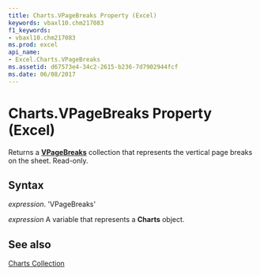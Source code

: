 ```yaml
---
title: Charts.VPageBreaks Property (Excel)
keywords: vbaxl10.chm217083
f1_keywords:
- vbaxl10.chm217083
ms.prod: excel
api_name:
- Excel.Charts.VPageBreaks
ms.assetid: d67573e4-34c2-2615-b236-7d7902944fcf
ms.date: 06/08/2017
---
```



# Charts.VPageBreaks Property (Excel)

Returns a  **[VPageBreaks](Excel.Charts.VPageBreaks.md)** collection that represents the vertical page breaks on the sheet. Read-only.


## Syntax

 _expression_. 'VPageBreaks'

 _expression_ A variable that represents a **Charts** object.


## See also


[Charts Collection](Excel.Charts.md)

